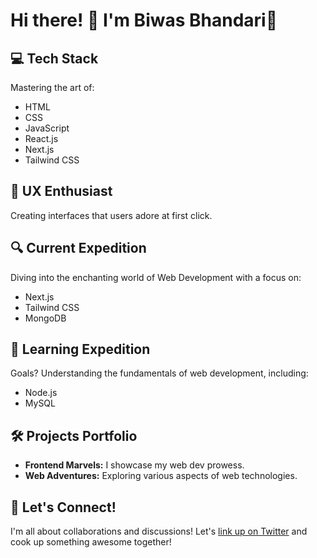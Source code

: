 # Hi there! 👋 I'm Biwas Bhandari🚀

## 💻 Tech Stack
Mastering the art of:
- HTML
- CSS
- JavaScript
- React.js
- Next.js
- Tailwind CSS

## 🌟 UX Enthusiast
Creating interfaces that users adore at first click.

## 🔍 Current Expedition
Diving into the enchanting world of Web Development with a focus on:
- Next.js
- Tailwind CSS
- MongoDB

## 🚀 Learning Expedition
Goals? Understanding the fundamentals of web development, including:
- Node.js
- MySQL

## 🛠️ Projects Portfolio
- **Frontend Marvels:** I showcase my web dev prowess.
- **Web Adventures:** Exploring various aspects of web technologies.

## 🔗 Let's Connect!
I'm all about collaborations and discussions! Let's [link up on Twitter](https://twitter.com/biwas2059) and cook up something awesome together!
